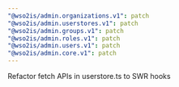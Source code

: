 ```yaml
---
"@wso2is/admin.organizations.v1": patch
"@wso2is/admin.userstores.v1": patch
"@wso2is/admin.groups.v1": patch
"@wso2is/admin.roles.v1": patch
"@wso2is/admin.users.v1": patch
"@wso2is/admin.core.v1": patch
---
```


Refactor fetch APIs in userstore.ts to SWR hooks
